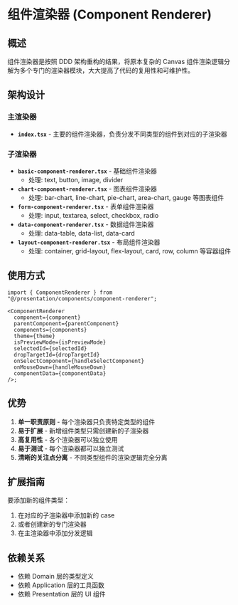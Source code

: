 # 组件渲染器 (Component Renderer)

## 概述

组件渲染器是按照 DDD 架构重构的结果，将原本复杂的 Canvas 组件渲染逻辑分解为多个专门的渲染器模块，大大提高了代码的复用性和可维护性。

## 架构设计

### 主渲染器

- **`index.tsx`** - 主要的组件渲染器，负责分发不同类型的组件到对应的子渲染器

### 子渲染器

- **`basic-component-renderer.tsx`** - 基础组件渲染器
  - 处理: text, button, image, divider
- **`chart-component-renderer.tsx`** - 图表组件渲染器
  - 处理: bar-chart, line-chart, pie-chart, area-chart, gauge 等图表组件
- **`form-component-renderer.tsx`** - 表单组件渲染器
  - 处理: input, textarea, select, checkbox, radio
- **`data-component-renderer.tsx`** - 数据组件渲染器
  - 处理: data-table, data-list, data-card
- **`layout-component-renderer.tsx`** - 布局组件渲染器
  - 处理: container, grid-layout, flex-layout, card, row, column 等容器组件

## 使用方式

```tsx
import { ComponentRenderer } from "@/presentation/components/component-renderer";

<ComponentRenderer
  component={component}
  parentComponent={parentComponent}
  components={components}
  theme={theme}
  isPreviewMode={isPreviewMode}
  selectedId={selectedId}
  dropTargetId={dropTargetId}
  onSelectComponent={handleSelectComponent}
  onMouseDown={handleMouseDown}
  componentData={componentData}
/>;
```

## 优势

1. **单一职责原则** - 每个渲染器只负责特定类型的组件
2. **易于扩展** - 新增组件类型只需创建新的子渲染器
3. **高复用性** - 各个渲染器可以独立使用
4. **易于测试** - 每个渲染器都可以独立测试
5. **清晰的关注点分离** - 不同类型组件的渲染逻辑完全分离

## 扩展指南

要添加新的组件类型：

1. 在对应的子渲染器中添加新的 case
2. 或者创建新的专门渲染器
3. 在主渲染器中添加分发逻辑

## 依赖关系

- 依赖 Domain 层的类型定义
- 依赖 Application 层的工具函数
- 依赖 Presentation 层的 UI 组件
